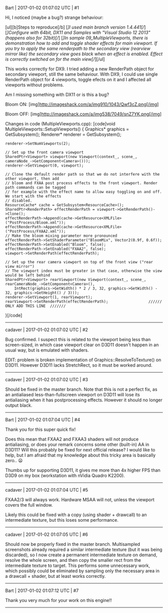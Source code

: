 Bart | 2017-01-02 01:07:02 UTC | #1

Hi,
I noticed (maybe a bug?) strange behaviour:

[ul][b]Steps to reproduce[/b]
[*]I used main branch version 1.4.441[/*]
[*]Configure with 64bit, DX11 and Samples with "Visual Studio 12 2013" (happens also for 32bit)[/*]
[*]In sample 09_MultipleViewports, there is demonstration how to add and toggle shader effects for main viewport. If you try to apply the same renderpath to the secondary view (rearview mirror like) the secondary view goes black when an effect is enabled. Effect is correctly switched on for the main view[/*][/ul]

This works correctly for DX9. I tried adding a new RenderPath object for secondary viewport, still the same behaviour. With DX9, I could use single RenderPath object for 4 viewports, toggle efects on it and I affected all viewports without problems.

Am I missing something with DX11 or is this a bug?

Bloom ON:
[img]http://imageshack.com/a/img910/1043/Qwf3cZ.png[/img]

Bloom OFF:
[img]http://imageshack.com/a/img538/7049/snZ7YK.png[/img]

Changes in code (MultipleViewports.cpp):
[code]void MultipleViewports::SetupViewports()
{
    Graphics* graphics = GetSubsystem<Graphics>();
    Renderer* renderer = GetSubsystem<Renderer>();

    renderer->SetNumViewports(2);

    // Set up the front camera viewport
    SharedPtr<Viewport> viewport(new Viewport(context_, scene_, cameraNode_->GetComponent<Camera>()));
    renderer->SetViewport(0, viewport);

    // Clone the default render path so that we do not interfere with the other viewport, then add
    // bloom and FXAA post process effects to the front viewport. Render path commands can be tagged
    // for example with the effect name to allow easy toggling on and off. We start with the effects
    // disabled.
    ResourceCache* cache = GetSubsystem<ResourceCache>();
    SharedPtr<RenderPath> effectRenderPath = viewport->GetRenderPath()->Clone();
    effectRenderPath->Append(cache->GetResource<XMLFile>("PostProcess/Bloom.xml"));
    effectRenderPath->Append(cache->GetResource<XMLFile>("PostProcess/FXAA2.xml"));
    // Make the bloom mixing parameter more pronounced
    effectRenderPath->SetShaderParameter("BloomMix", Vector2(0.9f, 0.6f));
    effectRenderPath->SetEnabled("Bloom", false);
    effectRenderPath->SetEnabled("FXAA2", false);
    viewport->SetRenderPath(effectRenderPath);

    // Set up the rear camera viewport on top of the front view ("rear view mirror")
    // The viewport index must be greater in that case, otherwise the view would be left behind
    SharedPtr<Viewport> rearViewport(new Viewport(context_, scene_, rearCameraNode_->GetComponent<Camera>(),
        IntRect(graphics->GetWidth() * 2 / 3, 32, graphics->GetWidth() - 32, graphics->GetHeight() / 3)));
    renderer->SetViewport(1, rearViewport);
    rearViewport->SetRenderPath(effectRenderPath);                  ////// ONLY ADD THIS LINE  ///////
}[/code]

-------------------------

cadaver | 2017-01-02 01:07:02 UTC | #2

Bug confirmed. I suspect this is related to the viewport being less than screen-sized, in which case viewport clear on D3D11 doesn't happen in an usual way, but is emulated with shaders.

EDIT: problem is broken implementation of Graphics::ResolveToTexture() on D3D11. However D3D11 lacks StretchRect, so it must be worked around.

-------------------------

cadaver | 2017-01-02 01:07:02 UTC | #3

Should be fixed in the master branch. Note that this is not a perfect fix, as an antialiased less-than-fullscreen viewport on D3D11 will lose its antialiasing when it has postprocessing effects. However it should no longer output black.

-------------------------

Bart | 2017-01-02 01:07:04 UTC | #4

Thank you for this super quick fix!

Does this mean that FXAA2 and FXAA3 shaders will not produce antialiasing, or does your remark concerns some other (built-in) AA in D3D11? Will this probably be fixed for next official release? I would like to help, but I am afraid that my knowledge about this tricky area is basically zero..   :frowning: 

Thumbs up for supporting D3D11, it gives me more than 4x higher FPS than D3D9 on my box (workstation with nVidia Quadro K2200).

-------------------------

cadaver | 2017-01-02 01:07:04 UTC | #5

FXAA2/3 will always work. Hardware MSAA will not, unless the viewport covers the full window.

Likely this could be fixed with a copy (using shader + drawcall) to an intermediate texture, but this loses some performance.

-------------------------

cadaver | 2017-01-02 01:07:05 UTC | #6

Should now be properly fixed in the master branch. Multisampled screenshots already required a similar intermediate texture (but it was being discarded), so I now create a permanent intermediate texture on demand, resolve the whole screen, and then copy the smaller rect from the intermediate texture to target. This performs some unnecessary work, which possibly could be eliminated by sampling only the necessary area in a drawcall + shader, but at least works correctly.

-------------------------

Bart | 2017-01-02 01:07:12 UTC | #7

Thank you very much for your work on this engine!!

-------------------------

